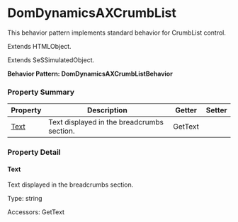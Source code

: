 # DomDynamicsAXCrumbList

This behavior pattern implements standard behavior for CrumbList control.
 
Extends HTMLObject.

Extends SeSSimulatedObject.





**Behavior Pattern: DomDynamicsAXCrumbListBehavior**


<!-- ============================== property summary ========================== -->

	

### Property Summary

| **Property** | **Description** | **Getter** | **Setter** |
| ------------ | --------------- | ---------- | ---------- |
| [Text](#Text) | Text displayed in the breadcrumbs section. | GetText |  |



	
<!-- ============================== action summary ========================== -->


<!-- ============================== property detail ========================== -->
	
### Property Detail
		
<a name="Text"></a>
#### Text


Text displayed in the breadcrumbs section.

			
	
			
Type: string
			
			
Accessors: GetText
			
		
	
	
<!-- ============================== action detail ========================== -->
		

